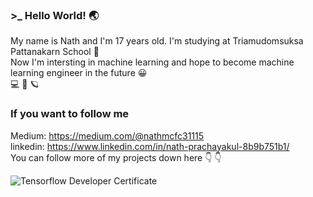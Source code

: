 ### >_ Hello World! :earth_asia:
My name is Nath and I'm 17 years old. I'm studying at Triamudomsuksa Pattanakarn School :school_satchel:  
Now I'm intersting in machine learning and hope to become machine learning engineer in the future :grinning:  
:computer: :basketball: :ringed_planet:

### If you want to follow me
Medium: https://medium.com/@nathmcfc31115  
linkedin: https://www.linkedin.com/in/nath-prachayakul-8b9b751b1/  
You can follow more of my projects down here :point_down: :point_down:

![Tensorflow Developer Certificate](https://api.accredible.com/v1/frontend/credential_website_embed_image/certificate/25635792)

<!--
**namirinz/namirinz** is a ✨ _special_ ✨ repository because its `README.md` (this file) appears on your GitHub profile.

Here are some ideas to get you started:

-->
